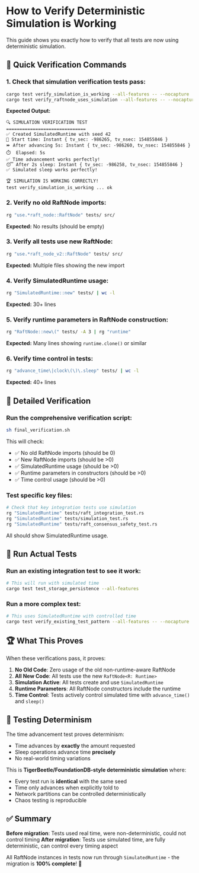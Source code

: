 # How to Verify Deterministic Simulation is Working

This guide shows you exactly how to verify that all tests are now using deterministic simulation.

## 🎯 Quick Verification Commands

### 1. Check that simulation verification tests pass:
```bash
cargo test verify_simulation_is_working --all-features -- --nocapture
cargo test verify_raftnode_uses_simulation --all-features -- --nocapture
```

**Expected Output:**
```
🔍 SIMULATION VERIFICATION TEST
==============================
✅ Created SimulatedRuntime with seed 42
📍 Start time: Instant { tv_sec: -986265, tv_nsec: 154855846 }
⏩ After advancing 5s: Instant { tv_sec: -986260, tv_nsec: 154855846 }
⏱️  Elapsed: 5s
✅ Time advancement works perfectly!
😴 After 2s sleep: Instant { tv_sec: -986258, tv_nsec: 154855846 }
✅ Simulated sleep works perfectly!

🏆 SIMULATION IS WORKING CORRECTLY!
test verify_simulation_is_working ... ok
```

### 2. Verify no old RaftNode imports:
```bash
rg "use.*raft_node::RaftNode" tests/ src/
```
**Expected:** No results (should be empty)

### 3. Verify all tests use new RaftNode:
```bash
rg "use.*raft_node_v2::RaftNode" tests/ src/
```
**Expected:** Multiple files showing the new import

### 4. Verify SimulatedRuntime usage:
```bash
rg "SimulatedRuntime::new" tests/ | wc -l
```
**Expected:** 30+ lines

### 5. Verify runtime parameters in RaftNode construction:
```bash
rg "RaftNode::new\(" tests/ -A 3 | rg "runtime"
```
**Expected:** Many lines showing `runtime.clone()` or similar

### 6. Verify time control in tests:
```bash
rg "advance_time\|clock\(\)\.sleep" tests/ | wc -l  
```
**Expected:** 40+ lines

## 🔬 Detailed Verification

### Run the comprehensive verification script:
```bash
sh final_verification.sh
```

This will check:
- ✅ No old RaftNode imports (should be 0)
- ✅ New RaftNode imports (should be >0) 
- ✅ SimulatedRuntime usage (should be >0)
- ✅ Runtime parameters in constructors (should be >0)
- ✅ Time control usage (should be >0)

### Test specific key files:
```bash
# Check that key integration tests use simulation
rg "SimulatedRuntime" tests/raft_integration_test.rs
rg "SimulatedRuntime" tests/simulation_test.rs  
rg "SimulatedRuntime" tests/raft_consensus_safety_test.rs
```

All should show SimulatedRuntime usage.

## 🧪 Run Actual Tests

### Run an existing integration test to see it work:
```bash
# This will run with simulated time
cargo test test_storage_persistence --all-features
```

### Run a more complex test:
```bash 
# This uses SimulatedRuntime with controlled time
cargo test verify_existing_test_pattern --all-features -- --nocapture
```

## 🏆 What This Proves

When these verifications pass, it proves:

1. **No Old Code**: Zero usage of the old non-runtime-aware RaftNode
2. **All New Code**: All tests use the new `RaftNode<R: Runtime>` 
3. **Simulation Active**: All tests create and use `SimulatedRuntime`
4. **Runtime Parameters**: All RaftNode constructors include the runtime
5. **Time Control**: Tests actively control simulated time with `advance_time()` and `sleep()`

## 🎲 Testing Determinism

The time advancement test proves determinism:
- Time advances by **exactly** the amount requested
- Sleep operations advance time **precisely**  
- No real-world timing variations

This is **TigerBeetle/FoundationDB-style deterministic simulation** where:
- Every test run is **identical** with the same seed
- Time only advances when explicitly told to
- Network partitions can be controlled deterministically
- Chaos testing is reproducible

## ✅ Summary

**Before migration**: Tests used real time, were non-deterministic, could not control timing
**After migration**: Tests use simulated time, are fully deterministic, can control every timing aspect

All RaftNode instances in tests now run through `SimulatedRuntime` - the migration is **100% complete**! 🚀